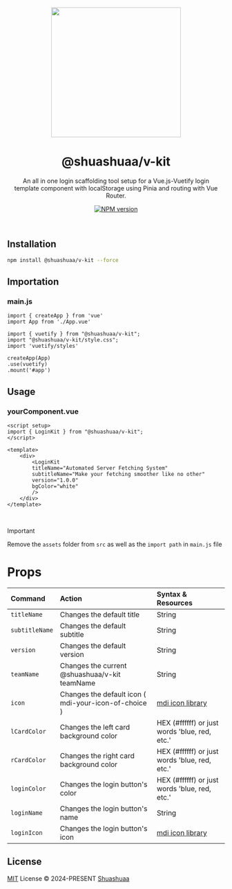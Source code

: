 <br>

<p align="center">
<img src="https://github.com/Shuashuaa/v-kit/blob/main/@shuashuaa-v-kit.png" width="300" />
</p>

<h1 align="center">@shuashuaa/v-kit</h1>

<p align="center">
An all in one login scaffolding tool setup for a Vue.js-Vuetify login <br> template component with localStorage using Pinia and routing with Vue Router.
</p>

<p align="center">
<a href="https://www.npmjs.com/package/@shuashuaa/v-kit"><img src="https://img.shields.io/npm/v/@shuashuaa/v-kit?color=c95f8b&amp;label=" alt="NPM version"></a></p>

<br>

## Installation

```sh
npm install @shuashuaa/v-kit --force
```

## Importation

### main.js
```
import { createApp } from 'vue'
import App from './App.vue'

import { vuetify } from "@shuashuaa/v-kit";
import "@shuashuaa/v-kit/style.css";
import 'vuetify/styles'

createApp(App)
.use(vuetify)
.mount('#app')
```

## Usage
### yourComponent.vue
```
<script setup>
import { LoginKit } from "@shuashuaa/v-kit";
</script>

<template>
    <div>
        <LoginKit
        titleName="Automated Server Fetching System"
        subtitleName="Make your fetching smoother like no other"
        version="1.0.0"
        bgColor="white"
        />
    </div>
</template>

```
<br>

> [!IMPORTANT]  
> Remove the `assets` folder from `src` as well as the `import path` in `main.js` file

# Props

| Command                   | Action                                               | Syntax & Resources                                                                                  |
| :------------------------ | :--------------------------------------------------- | :-------------------------------------------------------------------------------------------------- |
| `titleName`               | Changes the default title                            | String                                                                                              |
| `subtitleName`            | Changes the default subtitle                         | String                                                                                              |
| `version`                 | Changes the default version                          | String                                                                                              |
| `teamName`                | Changes the current @shuashuaa/v-kit teamName        | String                                                                                              |
| `icon`                    | Changes the default icon ( mdi-your-icon-of-choice ) | <a href="https://github.com/Shuashuaa](https://pictogrammers.com/library/mdi/">mdi icon library</a> |
| `lCardColor`              | Changes the left card background color               | HEX (#ffffff) or just words 'blue, red, etc.'                                                       |
| `rCardColor`              | Changes the right card background color              | HEX (#ffffff) or just words 'blue, red, etc.'                                                       |
| `loginColor`              | Changes the login button's color                     | HEX (#ffffff) or just words 'blue, red, etc.'                                                       |
| `loginName`               | Changes the login button's name                      | String                                                                                              |
| `loginIcon`               | Changes the login button's icon                      | <a href="https://github.com/Shuashuaa](https://pictogrammers.com/library/mdi/">mdi icon library</a> |

## License

[MIT](./LICENSE) License &copy; 2024-PRESENT [Shuashuaa](https://github.com/Shuashuaa)

